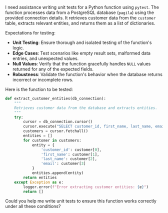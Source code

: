 I need assistance writing unit tests for a Python function using `pytest`. The function processes data from a PostgreSQL database (`pagila`) using the provided connection details. It retrieves customer data from the `customer` table, extracts relevant entities, and returns them as a list of dictionaries.

Expectations for testing:

- **Unit Testing**: Ensure thorough and isolated testing of the function's logic.
- **Edge Cases**: Test scenarios like empty result sets, malformed data entries, and unexpected values.
- **Null Values**: Verify that the function gracefully handles `NULL` values returned for any of the expected fields.
- **Robustness**: Validate the function's behavior when the database returns incorrect or incomplete rows.

Here is the function to be tested:

```python
def extract_customer_entities(db_connection):
    """
    Retrieves customer data from the database and extracts entities.
    """
    try:
        cursor = db_connection.cursor()
        cursor.execute("SELECT customer_id, first_name, last_name, email FROM customer")
        customers = cursor.fetchall()
        entities = []
        for customer in customers:
            entity = {
                'customer_id': customer[0],
                'first_name': customer[1],
                'last_name': customer[2],
                'email': customer[3]
            }
            entities.append(entity)
        return entities
    except Exception as e:
        logger.error(f"Error extracting customer entities: {e}")
        return []
```

Could you help me write unit tests to ensure this function works correctly under all these conditions?